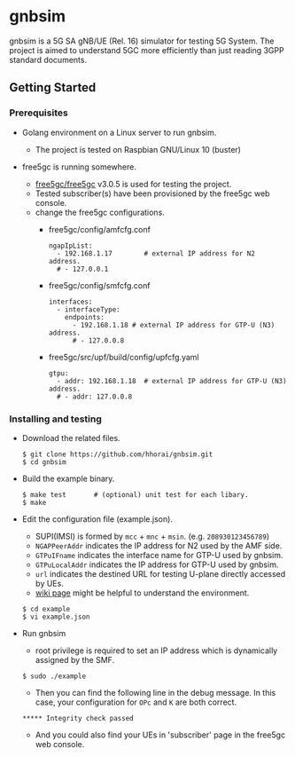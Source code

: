 # gnbsim
gnbsim is a 5G SA gNB/UE (Rel. 16) simulator for testing 5G System. The project is aimed to understand 5GC more efficiently than just reading 3GPP standard documents.

## Getting Started
<!--
These instructions will get you a copy of the project up and running on your local machine for development and testing purposes. See deployment for notes on how to deploy the project on a live system.
-->

### Prerequisites

* Golang environment on a Linux server to run gnbsim.
  - The project is tested on Raspbian GNU/Linux 10 (buster)

* free5gc is running somewhere.
  - [free5gc/free5gc](https://github.com/free5gc/free5gc) v3.0.5 is used for testing the project.
  - Tested subscriber(s) have been provisioned by the free5gc web console.
  - change the free5gc configurations.
    - free5gc/config/amfcfg.conf

      ```
      ngapIpList:
        - 192.168.1.17        # external IP address for N2 address.
        # - 127.0.0.1
      ```

    - free5gc/config/smfcfg.conf

      ```
      interfaces:
        - interfaceType:
          endpoints:
            - 192.168.1.18 # external IP address for GTP-U (N3) address.
            # - 127.0.0.8
      ```

    - free5gc/src/upf/build/config/upfcfg.yaml

      ```
      gtpu:
        - addr: 192.168.1.18  # external IP address for GTP-U (N3) address.
        # - addr: 127.0.0.8
      ```

### Installing and testing

* Download the related files.

  ```
  $ git clone https://github.com/hhorai/gnbsim.git
  $ cd gnbsim
  ```

* Build the example binary.
  ```
  $ make test		# (optional) unit test for each libary.
  $ make
  ```

* Edit the configuration file (example.json).
  - SUPI(IMSI) is formed by `mcc` + `mnc` + `msin`. (e.g. `208930123456789`)
  - `NGAPPeerAddr` indicates the IP address for N2 used by the AMF side.
  - `GTPuIFname` indicates the interface name for GTP-U used by gnbsim.
  - `GTPuLocalAddr` indicates the IP address for GTP-U used by gnbsim.
  - `url` indicates the destined URL for testing U-plane directly accessed by UEs.
  - [wiki page](https://github.com/hhorai/gnbsim/wiki) might be helpful to understand the environment.

  ```
  $ cd example
  $ vi example.json
  ```

* Run gnbsim
  - root privilege is required to set an IP address which is dynamically assigned by the SMF.

  ```
  $ sudo ./example
  ```

  - Then you can find the following line in the debug message. In this case, your configuration for `OPc` and `K` are both correct.

  ```
  ***** Integrity check passed
  ```

  - And you could also find your UEs in 'subscriber' page in the free5gc web console.

<!--
## Running the tests

Explain how to run the automated tests for this system

### Break down into end to end tests

Explain what these tests test and why

```
Give an example
```

### And coding style tests

Explain what these tests test and why

```
Give an example
```

## Deployment

Add additional notes about how to deploy this on a live system

## Built With

* [Dropwizard](http://www.dropwizard.io/1.0.2/docs/) - The web framework used
* [Maven](https://maven.apache.org/) - Dependency Management
* [ROME](https://rometools.github.io/rome/) - Used to generate RSS Feeds

## Contributing

Please read [CONTRIBUTING.md](https://gist.github.com/PurpleBooth/b24679402957c63ec426) for details on our code of conduct, and the process for submitting pull requests to us.

## Versioning

We use [SemVer](http://semver.org/) for versioning. For the versions available, see the [tags on this repository](https://github.com/your/project/tags). 

## Authors

* **Billie Thompson** - *Initial work* - [PurpleBooth](https://github.com/PurpleBooth)

See also the list of [contributors](https://github.com/your/project/contributors) who participated in this project.

## License

This project is licensed under the MIT License - see the [LICENSE.md](LICENSE.md) file for details



## Acknowledgments

* [README-Template.md](https://gist.github.com/PurpleBooth/109311bb0361f32d87a2)

-->
